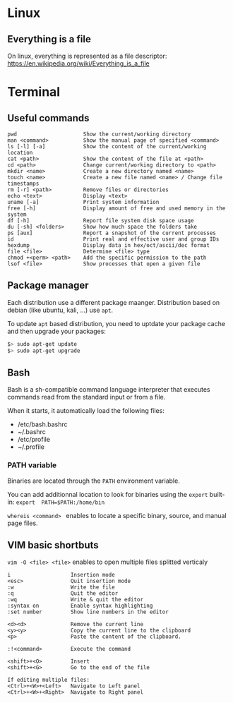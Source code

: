 # Linux

## Everything is a file

On linux, everything is represented as a file descriptor: https://en.wikipedia.org/wiki/Everything_is_a_file

# Terminal

## Useful commands
```
pwd                     Show the current/working directory
man <command>           Show the manual page of specified <command>
ls [-l] [-a]            Show the content of the current/working location
cat <path>              Show the content of the file at <path>
cd <path>               Change current/working directory to <path>
mkdir <name>            Create a new directory named <name>
touch <name>            Create a new file named <name> / Change file timestamps
rm [-r] <path>          Remove files or directories
echo <text>             Display <text>
uname [-a]              Print system information
free [-h]               Display amount of free and used memory in the system
df [-h]                 Report file system disk space usage
du [-sh] <folders>      Show how much space the folders take
ps [aux]                Report a snapshot of the current processes
id                      Print real and effective user and group IDs
hexdump                 Display data in hex/oct/ascii/dec format
file <file>             Determine <file> type
chmod +<perm> <path>    Add the specific permission to the path
lsof <file>             Show processes that open a given file
```

## Package manager

Each distribution use a different package maanger. Distribution based on debian (like ubuntu, kali, ...) use `apt`.

To update `apt` based distribution, you need to uptdate your package cache and then upgrade your packages:
```sh
$> sudo apt-get update
$> sudo apt-get upgrade
```

## Bash

Bash  is  a sh-compatible command language interpreter that executes commands read from the standard input or from a file.

When it starts, it automatically load the following files:
* /etc/bash.bashrc
* ~/.bashrc
* /etc/profile
* ~/.profile

### PATH variable

Binaries are located through the `PATH` environment variable.

You can add additionnal location to look for binaries using the `export` built-in: `export  PATH=$PATH:/home/bin`

`whereis <command> ` enables to locate a specific binary, source, and manual page files.

## VIM basic shortbuts

`vim -O <file> <file>` enables to open multiple files splitted verticaly

```
i                   Insertion mode
<esc>               Quit insertion mode
:w                  Write the file
:q                  Quit the editor
:wq                 Write & quit the editor
:syntax on          Enable syntax highlighting
:set number         Show line numbers in the editor

<d><d>              Remove the current line
<y><y>              Copy the current line to the clipboard
<p>                 Paste the content of the clipboard.

:!<command>         Execute the command

<shift>+<O>         Insert
<shift>+<G>         Go to the end of the file

If editing multiple files:
<Ctrl>+<W>+<Left>   Navigate to Left panel
<Ctrl>+<W>+<Right>  Navigate to Right panel
```